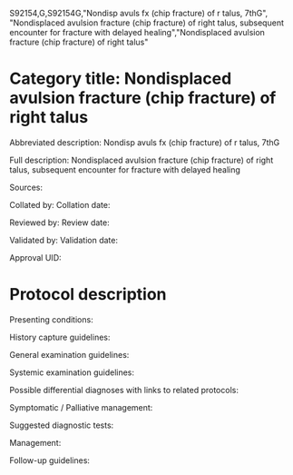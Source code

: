 S92154,G,S92154G,"Nondisp avuls fx (chip fracture) of r talus, 7thG", "Nondisplaced avulsion fracture (chip fracture) of right talus, subsequent encounter for fracture with delayed healing","Nondisplaced avulsion fracture (chip fracture) of right talus"
# Category title: Nondisplaced avulsion fracture (chip fracture) of right talus

Abbreviated description: Nondisp avuls fx (chip fracture) of r talus, 7thG

Full description: Nondisplaced avulsion fracture (chip fracture) of right talus, subsequent encounter for fracture with delayed healing

Sources:

Collated by:
Collation date:

Reviewed by:
Review date:

Validated by:
Validation date:

Approval UID:

# Protocol description

Presenting conditions:

History capture guidelines:

General examination guidelines:

Systemic examination guidelines:

Possible differential diagnoses with links to related protocols:

Symptomatic / Palliative management:

Suggested diagnostic tests:

Management:

Follow-up guidelines:
